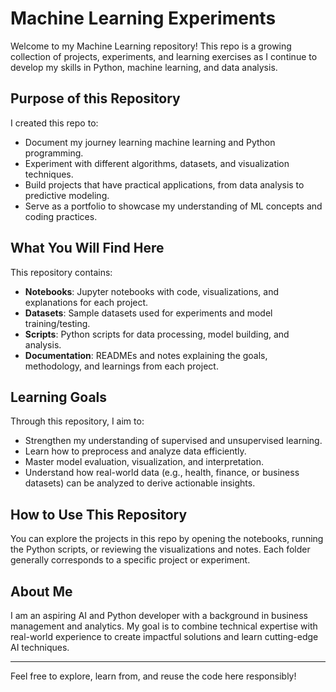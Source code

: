 # Machine Learning Experiments

Welcome to my Machine Learning repository! This repo is a growing collection of projects, experiments, and learning exercises as I continue to develop my skills in Python, machine learning, and data analysis.  

## Purpose of this Repository
I created this repo to:

- Document my journey learning machine learning and Python programming.
- Experiment with different algorithms, datasets, and visualization techniques.
- Build projects that have practical applications, from data analysis to predictive modeling.
- Serve as a portfolio to showcase my understanding of ML concepts and coding practices.

## What You Will Find Here
This repository contains:

- **Notebooks**: Jupyter notebooks with code, visualizations, and explanations for each project.
- **Datasets**: Sample datasets used for experiments and model training/testing.
- **Scripts**: Python scripts for data processing, model building, and analysis.
- **Documentation**: READMEs and notes explaining the goals, methodology, and learnings from each project.

## Learning Goals
Through this repository, I aim to:

- Strengthen my understanding of supervised and unsupervised learning.
- Learn how to preprocess and analyze data efficiently.
- Master model evaluation, visualization, and interpretation.
- Understand how real-world data (e.g., health, finance, or business datasets) can be analyzed to derive actionable insights.

## How to Use This Repository
You can explore the projects in this repo by opening the notebooks, running the Python scripts, or reviewing the visualizations and notes. Each folder generally corresponds to a specific project or experiment.

## About Me
I am an aspiring AI and Python developer with a background in business management and analytics. My goal is to combine technical expertise with real-world experience to create impactful solutions and learn cutting-edge AI techniques.

---

Feel free to explore, learn from, and reuse the code here responsibly!
